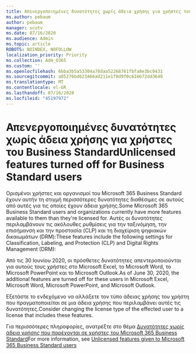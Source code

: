 ```yaml
---
title: Απενεργοποιημένες δυνατότητες χωρίς άδεια χρήσης για χρήστες του Business Standard
ms.author: pebaum
author: pebaum
manager: scotv
ms.date: 07/16/2020
ms.audience: Admin
ms.topic: article
ROBOTS: NOINDEX, NOFOLLOW
localization_priority: Priority
ms.collection: Adm_O365
ms.custom: ''
ms.openlocfilehash: 6bba3b5a53304a78daa52268761fbfa8e3bc0431
ms.sourcegitcommit: a05276bd623466ad211e1f8d9f0c616672dd3640
ms.translationtype: MT
ms.contentlocale: el-GR
ms.lasthandoff: 07/16/2020
ms.locfileid: "45197972"
---
```

# <a name="unlicensed-features-turned-off-for-business-standard-users"></a><span data-ttu-id="cfa59-102">Απενεργοποιημένες δυνατότητες χωρίς άδεια χρήσης για χρήστες του Business Standard</span><span class="sxs-lookup"><span data-stu-id="cfa59-102">Unlicensed features turned off for Business Standard users</span></span>

<span data-ttu-id="cfa59-103">Ορισμένοι χρήστες και οργανισμοί του Microsoft 365 Business Standard έχουν αυτήν τη στιγμή περισσότερες δυνατότητες διαθέσιμες σε αυτούς από αυτές για τις οποίες έχουν άδεια χρήσης.</span><span class="sxs-lookup"><span data-stu-id="cfa59-103">Some Microsoft 365 Business Standard users and organizations currently have more features available to them than they're licensed for.</span></span> <span data-ttu-id="cfa59-104">Αυτές οι δυνατότητες περιλαμβάνουν τις ακόλουθες ρυθμίσεις για την ταξινόμηση, την επισήμανση και την προστασία (CLP) και τη διαχείριση ψηφιακών δικαιωμάτων (DRM):</span><span class="sxs-lookup"><span data-stu-id="cfa59-104">These features include the following settings for Classification, Labeling, and Protection (CLP) and Digital Rights Management (DRM):</span></span>
    
<span data-ttu-id="cfa59-105">Από τις 30 Ιουνίου 2020, οι πρόσθετες δυνατότητες απεντεροποιούνται για αυτούς τους χρήστες στο Microsoft Excel, το Microsoft Word, το Microsoft PowerPoint και το Microsoft Outlook.</span><span class="sxs-lookup"><span data-stu-id="cfa59-105">As of June 30, 2020, the additional features are turned off for these users in Microsoft Excel, Microsoft Word, Microsoft PowerPoint, and Microsoft Outlook.</span></span>

<span data-ttu-id="cfa59-106">Εξετάστε το ενδεχόμενο να αλλάξετε τον τύπο άδειας χρήσης του χρήστη που πραγματοποιείται σε μια άδεια χρήσης που περιλαμβάνει αυτές τις δυνατότητες.</span><span class="sxs-lookup"><span data-stu-id="cfa59-106">Consider changing the license type of the effected user to a license that includes these features.</span></span> 

<span data-ttu-id="cfa59-107">Για περισσότερες πληροφορίες, ανατρέξτε στο θέμα [Δυνατότητες χωρίς άδεια χρήσης που παρέχονται σε χρήστες του Microsoft 365 Business Standard](https://support.microsoft.com/help/4568654/extra-features-to-be-turned-off-for-microsoft-365-business-standard?preview)</span><span class="sxs-lookup"><span data-stu-id="cfa59-107">For more information, see [Unlicensed features given to Microsoft 365 Business Standard users](https://support.microsoft.com/help/4568654/extra-features-to-be-turned-off-for-microsoft-365-business-standard?preview)</span></span>
